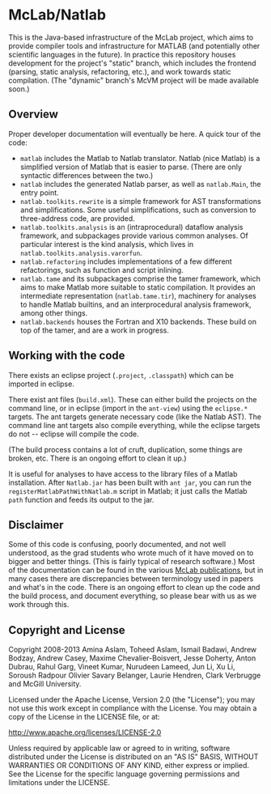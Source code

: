 McLab/Natlab
============

This is the Java-based infrastructure of the McLab project, which aims to
provide compiler tools and infrastructure for MATLAB (and potentially other
scientific languages in the future). In practice this repository houses
development for the project's "static" branch, which includes the frontend
(parsing, static analysis, refactoring, etc.), and work towards static
compilation. (The "dynamic" branch's McVM project will be made available
soon.)

Overview
--------

Proper developer documentation will eventually be here. A quick tour of
the code:

* `matlab` includes the Matlab to Natlab translator. 
Natlab (nice Matlab) is a simplified version of Matlab that is easier to
parse. (There are only syntactic differences between the two.)
* `natlab` includes the generated Natlab parser, as well as
`natlab.Main`, the entry point. 
* `natlab.toolkits.rewrite` is a simple framework for AST transformations
and simplifications. Some useful simplifications, such as conversion to
three-address code, are provided.
* `natlab.toolkits.analysis` is an (intraprocedural) dataflow analysis
framework, and subpackages provide various common analyses. Of particular
interest is the kind analysis, which lives in 
`natlab.toolkits.analysis.varorfun`.
* `natlab.refactoring` includes implementations of a few
different refactorings, such as function and script inlining.
* `natlab.tame` and its subpackages comprise the tamer framework, which
aims to make Matlab more suitable to static compilation. It provides an
intermediate representation (`natlab.tame.tir`), machinery for analyses
to handle Matlab builtins, and an interprocedural analysis framework, among
other things.
* `natlab.backends` houses the Fortran and X10 backends. These build on
top of the tamer, and are a work in progress.

Working with the code
---------------------
There exists an eclipse project (`.project`, `.classpath`) 
which can be imported in eclipse.

There exist ant files (`build.xml`). 
These can either build the projects on the command line, or in eclipse 
(import in the `ant-view`) using the `eclipse.*` targets. The ant targets
generate necessary code (like the Natlab AST). The command line ant targets
also compile everything, while the eclipse targets do not -- eclipse will
compile the code.

(The build process contains a lot of cruft, duplication, some things are
broken, etc. There is an ongoing effort to clean it up.)

It is useful for analyses to have access to the library files of a Matlab
installation. After `Natlab.jar` has been built with `ant jar`, you can run
the `registerMatlabPathWithNatlab.m` script in Matlab; it just calls the
Matlab `path` function and feeds its output to the jar.

Disclaimer
----------
Some of this code is confusing, poorly documented, and not well understood,
as the grad students who wrote much of it have moved on to bigger and
better things.  (This is fairly typical of research software.) Most of the
documentation can be found in the various 
[McLab publications](http://www.sable.mcgill.ca/mclab/Publications.html),
but in many cases there are discrepancies between terminology used in
papers and what's in the code. There is an ongoing effort to clean up the
code and the build process, and document everything, so please bear with
us as we work through this.

Copyright and License
---------------------
Copyright 2008-2013 Amina Aslam, Toheed Aslam, Ismail Badawi, Andrew Bodzay,
Andrew Casey, Maxime Chevalier-Boisvert, Jesse Doherty, Anton Dubrau,
Rahul Garg, Vineet Kumar, Nurudeen Lameed, Jun Li, Xu Li, Soroush Radpour
Olivier Savary Belanger, Laurie Hendren, Clark Verbrugge and McGill
University.

Licensed under the Apache License, Version 2.0 (the "License"); you may not
use this work except in compliance with the License. You may obtain a copy
of the License in the LICENSE file, or at:

http://www.apache.org/licenses/LICENSE-2.0

Unless required by applicable law or agreed to in writing, software
distributed under the License is distributed on an "AS IS" BASIS, WITHOUT
WARRANTIES OR CONDITIONS OF ANY KIND, either express or implied. See the
License for the specific language governing permissions and limitations
under the LICENSE.

